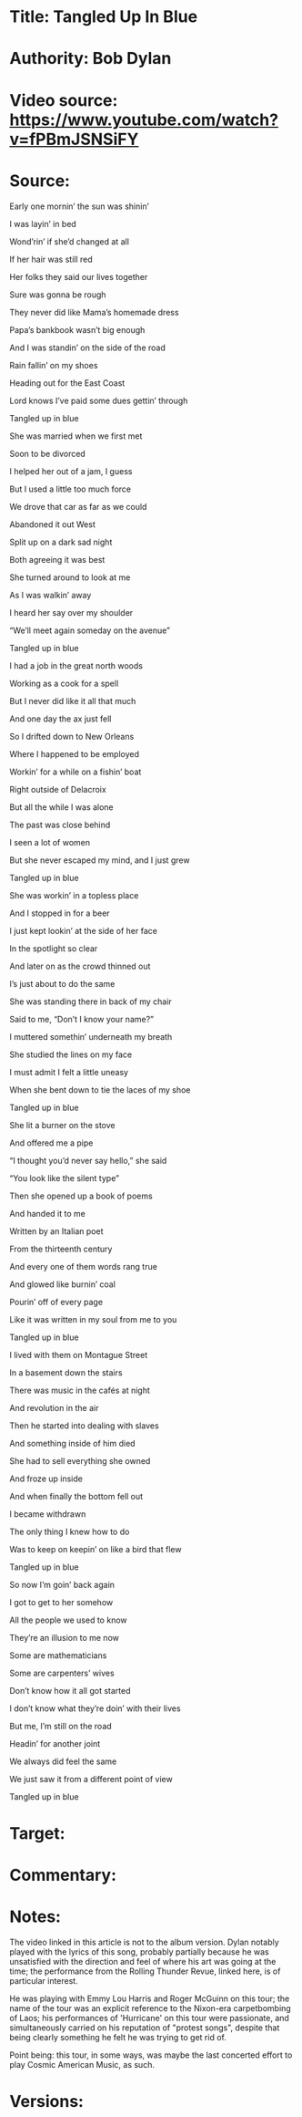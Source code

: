# Title: Tangled Up In Blue

# Authority: Bob Dylan

# Video source: https://www.youtube.com/watch?v=fPBmJSNSiFY

# Source:

Early one mornin’ the sun was shinin’  

I was layin’ in bed  

Wond’rin’ if she’d changed at all  

If her hair was still red  

Her folks they said our lives together  

Sure was gonna be rough  

They never did like Mama’s homemade dress  

Papa’s bankbook wasn’t big enough  

And I was standin’ on the side of the road  

Rain fallin’ on my shoes  

Heading out for the East Coast  

Lord knows I’ve paid some dues gettin’ through  

Tangled up in blue  



She was married when we first met  

Soon to be divorced  

I helped her out of a jam, I guess  

But I used a little too much force  

We drove that car as far as we could  

Abandoned it out West  

Split up on a dark sad night  

Both agreeing it was best  

She turned around to look at me  

As I was walkin’ away  

I heard her say over my shoulder  

“We’ll meet again someday on the avenue”  

Tangled up in blue  



I had a job in the great north woods  

Working as a cook for a spell  

But I never did like it all that much  

And one day the ax just fell  

So I drifted down to New Orleans  

Where I happened to be employed  

Workin’ for a while on a fishin’ boat  

Right outside of Delacroix  

But all the while I was alone  

The past was close behind  

I seen a lot of women  

But she never escaped my mind, and I just grew  

Tangled up in blue  



She was workin’ in a topless place  

And I stopped in for a beer  

I just kept lookin’ at the side of her face  

In the spotlight so clear  

And later on as the crowd thinned out  

I’s just about to do the same  

She was standing there in back of my chair  

Said to me, “Don’t I know your name?”  

I muttered somethin’ underneath my breath  

She studied the lines on my face  

I must admit I felt a little uneasy  

When she bent down to tie the laces of my shoe  

Tangled up in blue  



She lit a burner on the stove  

And offered me a pipe  

“I thought you’d never say hello,” she said  

“You look like the silent type”  

Then she opened up a book of poems  

And handed it to me  

Written by an Italian poet  

From the thirteenth century  

And every one of them words rang true  

And glowed like burnin’ coal  

Pourin’ off of every page  

Like it was written in my soul from me to you  

Tangled up in blue  



I lived with them on Montague Street  

In a basement down the stairs  

There was music in the cafés at night  

And revolution in the air  

Then he started into dealing with slaves  

And something inside of him died  

She had to sell everything she owned  

And froze up inside  

And when finally the bottom fell out  

I became withdrawn  

The only thing I knew how to do  

Was to keep on keepin’ on like a bird that flew  

Tangled up in blue  



So now I’m goin’ back again  

I got to get to her somehow  

All the people we used to know  

They’re an illusion to me now  

Some are mathematicians  

Some are carpenters’ wives  

Don’t know how it all got started  

I don’t know what they’re doin’ with their lives  

But me, I’m still on the road  

Headin’ for another joint  

We always did feel the same  

We just saw it from a different point of view  

Tangled up in blue  

# Target:  

# Commentary:  

# Notes:  

The video linked in this article is not to the album version. Dylan notably played with the lyrics of this song, probably partially because he was unsatisfied with the direction and feel of where his art was going at the time; the performance from the Rolling Thunder Revue, linked here, is of particular interest.

He was playing with Emmy Lou Harris and Roger McGuinn on this tour; the name of the tour was an explicit reference to the Nixon-era carpetbombing of Laos; his performances of 'Hurricane' on this tour were passionate, and simultaneously carried on his reputation of "protest songs", despite that being clearly something he felt he was trying to get rid of.

Point being: this tour, in some ways, was maybe the last concerted effort to play Cosmic American Music, as such.

# Versions:  



